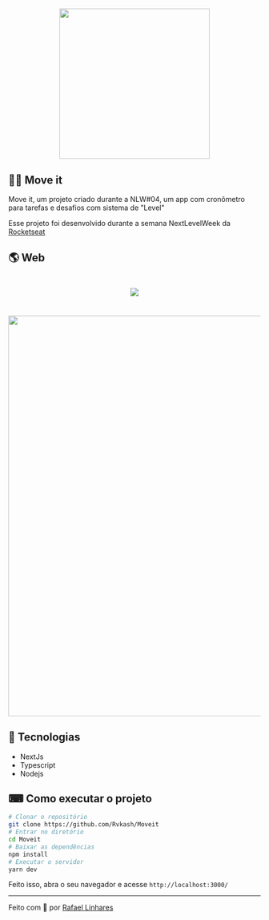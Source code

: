 <h1 align="center">
    <img src="https://i.ibb.co/PDN0YD0/Logo-1.png" width="300" />
</h1>

## 🏃‍♂️ Move it

Move it, um projeto criado durante a NLW#04, um app com cronômetro para tarefas e desafios com sistema de "Level"

Esse projeto foi desenvolvido durante a semana NextLevelWeek da [Rocketseat](https://github.com/Rocketseat)

## 🌎 Web


<h1 align="center">
    <img src="https://imgur.com/K9gHoEr.png width="800px" />
</h1>

<h1 align="center">
    <img src="https://imgur.com/8awGI6z.png" width="800px" />
</h1>



## :robot: Tecnologias
- NextJs
- Typescript
- Nodejs

## ⌨ Como executar o projeto
```bash
# Clonar o repositório
git clone https://github.com/Rvkash/Moveit
# Entrar no diretório
cd Moveit
# Baixar as dependências
npm install
# Executar o servidor
yarn dev 
```
Feito isso, abra o seu navegador e acesse `http://localhost:3000/`

---------------------------------------------------------------------------------------------------------------------------------------------------------------

Feito com :blue_heart: por [Rafael Linhares](https://www.linkedin.com/in/rafael-linhares-js/)


